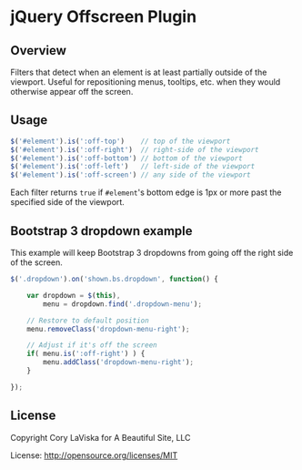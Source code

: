 jQuery Offscreen Plugin
=======================

## Overview

Filters that detect when an element is at least partially outside of the viewport. Useful for repositioning
menus, tooltips, etc. when they would otherwise appear off the screen.

## Usage

```js
$('#element').is(':off-top')    // top of the viewport
$('#element').is(':off-right')  // right-side of the viewport
$('#element').is(':off-bottom') // bottom of the viewport
$('#element').is(':off-left')   // left-side of the viewport
$('#element').is(':off-screen') // any side of the viewport
```

Each filter returns `true` if `#element`'s bottom edge is 1px or more past the specified side of the viewport.

## Bootstrap 3 dropdown example

This example will keep Bootstrap 3 dropdowns from going off the right side of the screen.

```js
$('.dropdown').on('shown.bs.dropdown', function() {

    var dropdown = $(this),
        menu = dropdown.find('.dropdown-menu');

    // Restore to default position
    menu.removeClass('dropdown-menu-right');

    // Adjust if it's off the screen
    if( menu.is(':off-right') ) {
        menu.addClass('dropdown-menu-right');
    }

});
```

## License

Copyright Cory LaViska for A Beautiful Site, LLC

License: http://opensource.org/licenses/MIT
